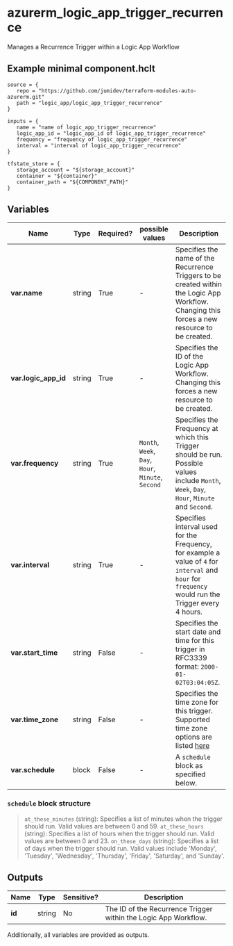 # azurerm_logic_app_trigger_recurrence

Manages a Recurrence Trigger within a Logic App Workflow

## Example minimal component.hclt

```hcl
source = {
   repo = "https://github.com/jumidev/terraform-modules-auto-azurerm.git" 
   path = "logic_app/logic_app_trigger_recurrence" 
}

inputs = {
   name = "name of logic_app_trigger_recurrence" 
   logic_app_id = "logic_app_id of logic_app_trigger_recurrence" 
   frequency = "frequency of logic_app_trigger_recurrence" 
   interval = "interval of logic_app_trigger_recurrence" 
}

tfstate_store = {
   storage_account = "${storage_account}" 
   container = "${container}" 
   container_path = "${COMPONENT_PATH}" 
}

```

## Variables

| Name | Type | Required? |  possible values |  Description |
| ---- | ---- | --------- |  ----------- | ----------- |
| **var.name** | string | True | -  |  Specifies the name of the Recurrence Triggers to be created within the Logic App Workflow. Changing this forces a new resource to be created. | 
| **var.logic_app_id** | string | True | -  |  Specifies the ID of the Logic App Workflow. Changing this forces a new resource to be created. | 
| **var.frequency** | string | True | `Month`, `Week`, `Day`, `Hour`, `Minute`, `Second`  |  Specifies the Frequency at which this Trigger should be run. Possible values include `Month`, `Week`, `Day`, `Hour`, `Minute` and `Second`. | 
| **var.interval** | string | True | -  |  Specifies interval used for the Frequency, for example a value of `4` for `interval` and `hour` for `frequency` would run the Trigger every 4 hours. | 
| **var.start_time** | string | False | -  |  Specifies the start date and time for this trigger in RFC3339 format: `2000-01-02T03:04:05Z`. | 
| **var.time_zone** | string | False | -  |  Specifies the time zone for this trigger. Supported time zone options are listed [here](https://support.microsoft.com/en-us/help/973627/microsoft-time-zone-index-values) | 
| **var.schedule** | block | False | -  |  A `schedule` block as specified below. | 

### `schedule` block structure

> `at_these_minutes` (string): Specifies a list of minutes when the trigger should run. Valid values are between 0 and 59.
> `at_these_hours` (string): Specifies a list of hours when the trigger should run. Valid values are between 0 and 23.
> `on_these_days` (string): Specifies a list of days when the trigger should run. Valid values include 'Monday', 'Tuesday', 'Wednesday', 'Thursday', 'Friday', 'Saturday', and 'Sunday'.



## Outputs

| Name | Type | Sensitive? | Description |
| ---- | ---- | --------- | --------- |
| **id** | string | No  | The ID of the Recurrence Trigger within the Logic App Workflow. | 

Additionally, all variables are provided as outputs.

